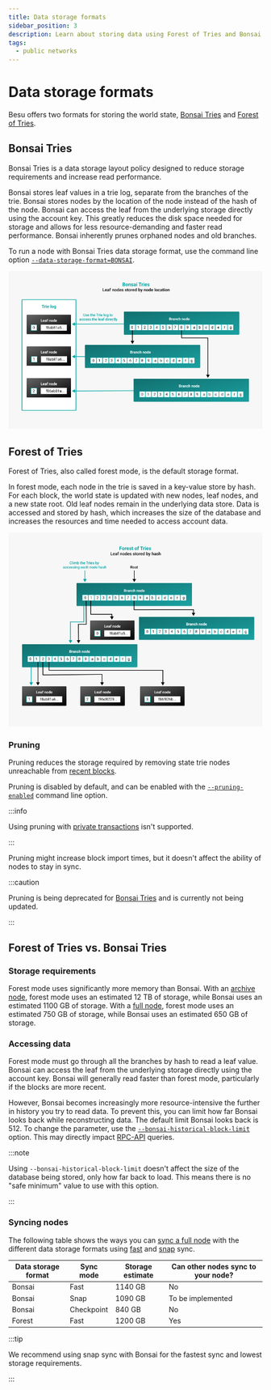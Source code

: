 ```yaml
---
title: Data storage formats
sidebar_position: 3
description: Learn about storing data using Forest of Tries and Bonsai Tries.
tags:
  - public networks
---
```


# Data storage formats

Besu offers two formats for storing the world state, [Bonsai Tries](#bonsai-tries) and [Forest of Tries](#forest-of-tries).

## Bonsai Tries

Bonsai Tries is a data storage layout policy designed to reduce storage requirements and increase read performance.

Bonsai stores leaf values in a trie log, separate from the branches of the trie. Bonsai stores nodes by the location of the node instead of the hash of the node. Bonsai can access the leaf from the underlying storage directly using the account key. This greatly reduces the disk space needed for storage and allows for less resource-demanding and faster read performance. Bonsai inherently prunes orphaned nodes and old branches.

To run a node with Bonsai Tries data storage format, use the command line option [`--data-storage-format=BONSAI`](../reference/cli/options.md#data-storage-format).

<p align="center">

![Bonsai_tries](../../assets/images/Bonsai_tries.png)

</p>

## Forest of Tries

Forest of Tries, also called forest mode, is the default storage format.

In forest mode, each node in the trie is saved in a key-value store by hash. For each block, the world state is updated with new nodes, leaf nodes, and a new state root. Old leaf nodes remain in the underlying data store. Data is accessed and stored by hash, which increases the size of the database and increases the resources and time needed to access account data.

<p align="center">

![forest_of_tries](../../assets/images/forest_of_tries.png)

</p>

### Pruning

Pruning reduces the storage required by removing state trie nodes unreachable from [recent blocks](../../public-networks/reference/cli/options.md#pruning-blocks-retained).

Pruning is disabled by default, and can be enabled with the [`--pruning-enabled`](../../public-networks/reference/cli/options.md#pruning-enabled) command line option.

:::info

Using pruning with [private transactions](../../private-networks/concepts/privacy/private-transactions)
isn't supported.

:::

Pruning might increase block import times, but it doesn't affect the ability of nodes to stay in sync.

:::caution

Pruning is being deprecated for [Bonsai Tries](#bonsai-tries) and is currently not being updated.

:::

## Forest of Tries vs. Bonsai Tries

### Storage requirements

Forest mode uses significantly more memory than Bonsai. With an [archive node](../get-started/connect/sync-node.md#run-an-archive-node), forest mode uses an estimated 12 TB of storage, while Bonsai uses an estimated 1100 GB of storage. With a [full node](../get-started/connect/sync-node.md#run-a-full-node), forest mode uses an estimated 750 GB of storage, while Bonsai uses an estimated 650 GB of storage.

### Accessing data

Forest mode must go through all the branches by hash to read a leaf value. Bonsai can access the leaf from the underlying storage directly using the account key. Bonsai will generally read faster than forest mode, particularly if the blocks are more recent.

However, Bonsai becomes increasingly more resource-intensive the further in history you try to read data. To prevent this, you can limit how far Bonsai looks back while reconstructing data. The default limit Bonsai looks back is 512. To change the parameter, use the [`--bonsai-historical-block-limit`](../reference/cli/options.md#bonsai-historical-block-limit) option. This may directly impact [RPC-API](../reference/api/index.md) queries.

:::note

Using `--bonsai-historical-block-limit` doesn't affect the size of the database being stored, only how far back to load. This means there is no "safe minimum" value to use with this option.

:::

### Syncing nodes

The following table shows the ways you can [sync a full node](../get-started/connect/sync-node.md#run-a-full-node) with the different data storage formats using [fast](../get-started/connect/sync-node.md#fast-synchronization) and [snap](../get-started/connect/sync-node.md#snap-synchronization) sync.

| Data storage format | Sync mode | Storage estimate | Can other nodes sync to your node? |
| --- | --- | --- | --- |
| Bonsai | Fast | 1140 GB | No |
| Bonsai | Snap | 1090 GB | To be implemented |
| Bonsai | Checkpoint | 840 GB | No |
| Forest | Fast | 1200 GB | Yes |

:::tip

We recommend using snap sync with Bonsai for the fastest sync and lowest storage requirements.

:::
